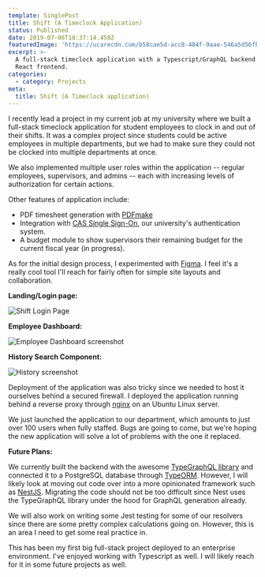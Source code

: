 ```yaml
---
template: SinglePost
title: Shift (A Timeclock Application)
status: Published
date: 2019-07-06T18:37:14.450Z
featuredImage: 'https://ucarecdn.com/b58cae5d-acc8-484f-9aae-546a5d56fb71/'
excerpt: >-
  A full-stack timeclock application with a Typescript/GraphQL backend and a
  React frontend.
categories:
  - category: Projects
meta:
  title: Shift (A Timeclock application)
---
```

I recently lead a project in my current job at my university where we built a full-stack timeclock application for student employees to clock in and out of their shifts. It was a complex project since students could be active employees in multiple departments, but we had to make sure they could not be clocked into multiple departments at once.

We also implemented multiple user roles within the application -- regular employees, supervisors, and admins -- each with increasing levels of authorization for certain actions.

Other features of application include:

* PDF timesheet generation with [PDFmake](http://pdfmake.org)
* Integration with [CAS Single Sign-On](https://www.apereo.org/projects/cas), our university's authentication system.
* A budget module to show supervisors their remaining budget for the current fiscal year (in progress).

As for the initial design process, I experimented with [Figma](https://www.figma.com/). I feel it's a really cool tool I'll reach for fairly often for simple site layouts and collaboration.

**Landing/Login page:**

![Shift Login Page](https://ucarecdn.com/a6fe067f-6efc-41a3-9895-29ad8dadd14e/ "Login")

**Employee Dashboard:**

![Employee Dashboard screenshot](https://ucarecdn.com/e7a5cd0c-9b5c-4ff3-8365-491ba42dc6b1/ "Employee Dashboard")

**History Search Component:**

![History screenshot](https://ucarecdn.com/63847406-7dd7-42d8-a37a-cf20fd9f20de/ "History Search Component")

Deployment of the application was also tricky since we needed to host it ourselves behind a secured firewall. I deployed the application running behind a reverse proxy through [nginx](https://www.nginx.com/) on an Ubuntu Linux server.

We just launched the application to our department, which amounts to just over 100 users when fully staffed. Bugs are going to come, but we're hoping the new application will solve a lot of problems with the one it replaced.

**Future Plans:**

We currently built the backend with the awesome [TypeGraphQL library](https://typegraphql.ml/) and connected it to a PostgreSQL database through [TypeORM](https://typeorm.io). However, I will likely look at moving out code over into a more opinionated framework such as [NestJS](https://nestjs.com/). Migrating the code should not be too difficult since Nest uses the TypeGraphQL library under the hood for GraphQL generation already.

We will also work on writing some Jest testing for some of our resolvers since there are some pretty complex calculations going on. However, this is an area I need to get some real practice in.

This has been my first big full-stack project deployed to an enterprise environment. I've enjoyed working with Typescript as well. I will likely reach for it in some future projects as well.

